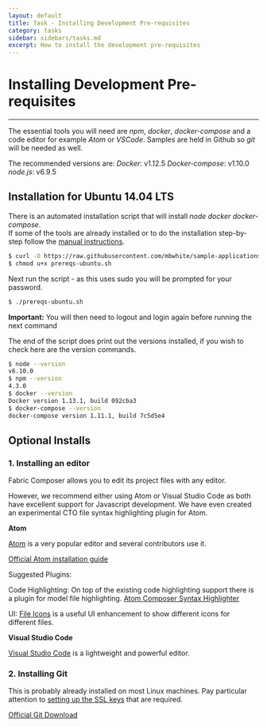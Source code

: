 ```yaml
---
layout: default
title: Task - Installing Development Pre-requisites
category: tasks
sidebar: sidebars/tasks.md
excerpt: How to install the development pre-requisites
---
```


# Installing Development Pre-requisites

---

The essential tools you will need are *npm*, *docker*, *docker-compose* and a code editor for example *Atom* or *VSCode*. Samples are held in Github so *git* will be needed as well.

The recommended versions are:
*Docker*: v1.12.5
*Docker-compose*: v1.10.0
*node.js*: v6.9.5



## Installation for Ubuntu 14.04 LTS

There is an automated installation script that will install *node* *docker* *docker-compose*.  
If some of the tools are already installed or to do the installation step-by-step follow the [manual instructions](./manual_prerequisites.md).


```bash
$ curl -O https://raw.githubusercontent.com/mbwhite/sample-applications/master/packages/getting-started/scripts/prereqs-ubuntu.sh
$ chmod u+x prereqs-ubuntu.sh
```

Next run the script - as this uses sudo you will be prompted for your password.

```bash
$ ./prereqs-ubuntu.sh
```

**Important:** You will then need to logout and login again before running the next command

The end of the script does print out the versions installed, if you wish to check here are the version commands.

```bash
$ node --version
v6.10.0
$ npm --version
4.3.0
$ docker --version
Docker version 1.13.1, build 092cba3
$ docker-compose --version
docker-compose version 1.11.1, build 7c5d5e4
```


## Optional Installs

### 1. Installing an editor
Fabric Composer allows you to edit its project files with any editor.

However, we recommend either using Atom or Visual Studio Code as both have excellent support for Javascript
development. We have even created an experimental CTO file syntax highlighting plugin for Atom.


**Atom**

[Atom](https://atom.io/) is a very popular editor and several contributors use it.

[Official Atom installation guide](http://flight-manual.atom.io/getting-started/sections/installing-atom/)

Suggested Plugins:

Code Highlighting: On top of the existing code highlighting support there is a plugin for model file highlighting. [Atom Composer Syntax Highlighter](https://github.ibm.com/Blockchain-WW-Labs/Concerto-Atom)

UI: [File Icons](https://atom.io/packages/file-icons) is a useful UI enhancement to show different icons for different files.

**Visual Studio Code**

[Visual Studio Code](https://code.visualstudio.com/) is a lightweight and powerful editor.

### 2. Installing Git
This is probably already installed on most Linux machines. Pay particular attention to [setting up the SSL keys](https://help.github.com/enterprise/2.7/user/articles/generating-a-new-ssh-key-and-adding-it-to-the-ssh-agent/#platform-linux) that are required.

[Official Git Download](https://git-scm.com/downloads)
